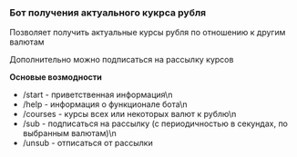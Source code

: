 ### Бот получения актуального кукрса рубля

Позволяет получить актуальные курсы рубля по отношению к другим валютам

Дополнительно можно подписаться на рассылку курсов

**Основые  возмодности**

- /start - приветственная информация\n
- /help - информация о функционале бота\n
- /courses - курсы всех или некоторых валют к рублю\n
- /sub - подписаться на рассылку (с периодичностью в секундах, по выбранным валютам)\n
- /unsub - отписаться от рассылки